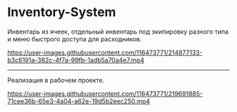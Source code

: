 # Inventory-System

Инвентарь из ячеек, отдельный инвентарь под экипировку разного типа и меню быстрого доступа для расходников.

https://user-images.githubusercontent.com/116473771/214877133-b3c6191a-382c-4f7a-99fb-1adb5a70a4e7.mp4


----------------------------------

Реализация в рабочем проекте.

https://user-images.githubusercontent.com/116473771/219691885-71cee36b-65e3-4a04-a62e-19d5b2eec250.mp4

